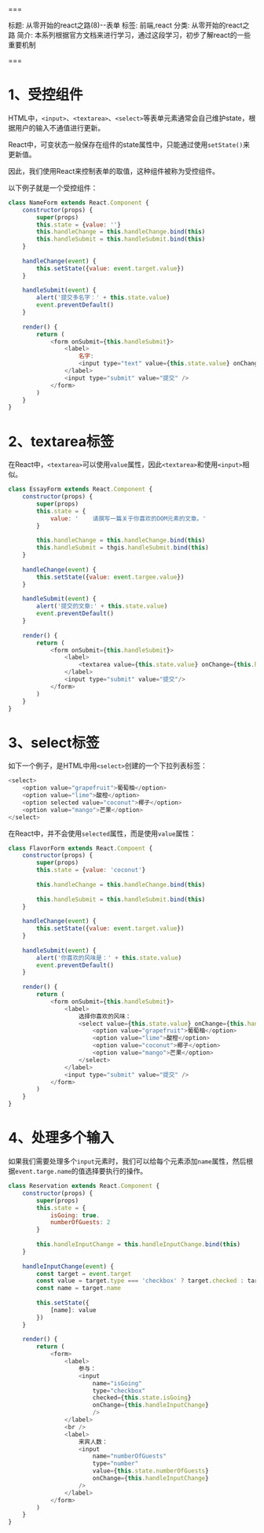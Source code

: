 ===

标题: 从零开始的react之路(8)--表单
标签: 前端,react
分类: 从零开始的react之路
简介: 本系列根据官方文档来进行学习，通过这段学习，初步了解react的一些重要机制


===

# 1、受控组件

HTML中，`<input>`、`<textarea>`、`<select>`等表单元素通常会自己维护state，根据用户的输入不通值进行更新。

React中，可变状态一般保存在组件的state属性中，只能通过使用`setState()`来更新值。


因此，我们使用React来控制表单的取值，这种组件被称为受控组件。

以下例子就是一个受控组件：

```js
class NameForm extends React.Component {
	constructor(props) {
		super(props)
		this.state = {value: ''}
		this.handleChange = this.handleChange.bind(this)
		this.handleSubmit = this.handleSubmit.bind(this)
	}
	
	handleChange(event) {
		this.setState({value: event.target.value})
	}
	
	handleSubmit(event) {
		alert('提交多名字：' + this.state.value)
		event.preventDefault()
	}
	
	render() {
		return (
			<form onSubmit={this.handleSubmit}>
				<label>
					名字:
					<input type="text" value={this.state.value} onChange={this.handleChange} />
				</label>
				<input type="submit" value="提交" />
			</form>
		)
	}
}
```

# 2、textarea标签
在React中，`<textarea>`可以使用`value`属性，因此`<textarea>`和使用`<input>`相似。

```js
class EssayForm extends React.Component {
	constructor(props) {
		super(props)
		this.state = {
			value: '	请撰写一篇关于你喜欢的DOM元素的文章。'
		}
		
		this.handleChange = this.handleChange.bind(this)
		this.handleSubmit = thgis.handleSubmit.bind(this)
	}
	
	handleChange(event) {
		this.setState({value: event.targee.value})
	}
	
	handleSubmit(event) {
		alert('提交的文章:' + this.state.value)
		event.preventDefault()
	}
	
	render() {
		return (
			<form onSubmit={this.handleSubmit}>
				<label>
					<textarea value={this.state.value} onChange={this.handleChange} />
				</label>
				<input type="submit" value="提交"/>
			</form>
		)
	}
}
```

# 3、select标签

如下一个例子，是HTML中用`<select>`创建的一个下拉列表标签：

```js
<select>
	<option value="grapefruit">葡萄柚</option>
	<option value="lime">酸橙</option>
	<option selected value="coconut">椰子</option>
	<option value="mango">芒果</option>
</select>
```
在React中，并不会使用`selected`属性，而是使用`value`属性：

```js
class FlavorForm extends React.Compoent {
	constructor(props) {
		super(props)
		this.state = {value: 'coconut'}
		
		this.handleChange = this.handleChange.bind(this)
		
		this.handleSubmit = this.handleSubmit.bind(this)
	}
	
	handleChange(event) {
		this.setState({value: event.target.value})
	}
	
	handleSubmit(event) {
		alert('你喜欢的风味是：' + this.state.value)
		event.preventDefault()
	}
	
	render() {
		return (
			<form onSubmit={this.handleSubmit}>
				<label>
					选择你喜欢的风味：
					<select value={this.state.value} onChange={this.handleChange}>
						<option value="grapefruit">葡萄柚</option>
						<option value="lime">酸橙</option>
						<option value="coconut">椰子</option>
						<option value="mango">芒果</option>
					</select>
				</label>
				<input type="submit" value="提交" />
			</form>
		)
	}
}
```

# 4、处理多个输入

如果我们需要处理多个`input`元素时，我们可以给每个元素添加`name`属性，然后根据`event.targe.name`的值选择要执行的操作。

```js
class Reservation extends React.Component {
	constructor(props) {
		super(props)
		this.state = {
			isGoing: true.
			numberOfGuests: 2
		}
		
		this.handleInputChange = this.handleInputChange.bind(this)
	}
	
	handleInputChange(event) {
		const target = event.target
		const value = target.type === 'checkbox' ? target.checked : target.value
		const name = target.name
		
		this.setState({
			[name]: value
		})
	}
	
	render() {
		return (
			<form>
				<label>
					参与：
					<input
						name="isGoing"
						type="checkbox"
						checked={this.state.isGoing}
						onChange={this.handleInputChange} 
						/>
				</label>
				<br />
				<label>
					来宾人数：
					<input 
						name="numberOfGuests"
						type="number"
						value={this.state.numberOfGuests}
						onChange={this.handleInputChange}
					/>
				</label>
			</form>
		)
	}
}
```
